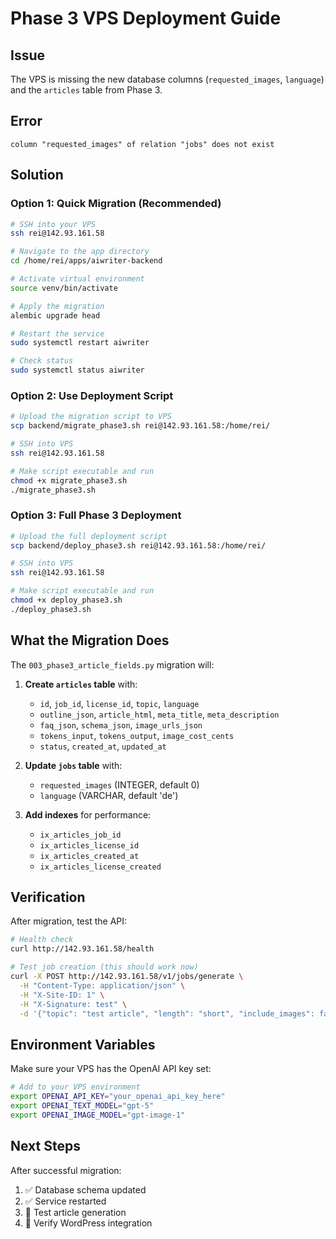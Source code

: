# Phase 3 VPS Deployment Guide

## Issue
The VPS is missing the new database columns (`requested_images`, `language`) and the `articles` table from Phase 3.

## Error
```
column "requested_images" of relation "jobs" does not exist
```

## Solution

### Option 1: Quick Migration (Recommended)
```bash
# SSH into your VPS
ssh rei@142.93.161.58

# Navigate to the app directory
cd /home/rei/apps/aiwriter-backend

# Activate virtual environment
source venv/bin/activate

# Apply the migration
alembic upgrade head

# Restart the service
sudo systemctl restart aiwriter

# Check status
sudo systemctl status aiwriter
```

### Option 2: Use Deployment Script
```bash
# Upload the migration script to VPS
scp backend/migrate_phase3.sh rei@142.93.161.58:/home/rei/

# SSH into VPS
ssh rei@142.93.161.58

# Make script executable and run
chmod +x migrate_phase3.sh
./migrate_phase3.sh
```

### Option 3: Full Phase 3 Deployment
```bash
# Upload the full deployment script
scp backend/deploy_phase3.sh rei@142.93.161.58:/home/rei/

# SSH into VPS
ssh rei@142.93.161.58

# Make script executable and run
chmod +x deploy_phase3.sh
./deploy_phase3.sh
```

## What the Migration Does

The `003_phase3_article_fields.py` migration will:

1. **Create `articles` table** with:
   - `id`, `job_id`, `license_id`, `topic`, `language`
   - `outline_json`, `article_html`, `meta_title`, `meta_description`
   - `faq_json`, `schema_json`, `image_urls_json`
   - `tokens_input`, `tokens_output`, `image_cost_cents`
   - `status`, `created_at`, `updated_at`

2. **Update `jobs` table** with:
   - `requested_images` (INTEGER, default 0)
   - `language` (VARCHAR, default 'de')

3. **Add indexes** for performance:
   - `ix_articles_job_id`
   - `ix_articles_license_id`
   - `ix_articles_created_at`
   - `ix_articles_license_created`

## Verification

After migration, test the API:
```bash
# Health check
curl http://142.93.161.58/health

# Test job creation (this should work now)
curl -X POST http://142.93.161.58/v1/jobs/generate \
  -H "Content-Type: application/json" \
  -H "X-Site-ID: 1" \
  -H "X-Signature: test" \
  -d '{"topic": "test article", "length": "short", "include_images": false}'
```

## Environment Variables

Make sure your VPS has the OpenAI API key set:
```bash
# Add to your VPS environment
export OPENAI_API_KEY="your_openai_api_key_here"
export OPENAI_TEXT_MODEL="gpt-5"
export OPENAI_IMAGE_MODEL="gpt-image-1"
```

## Next Steps

After successful migration:
1. ✅ Database schema updated
2. ✅ Service restarted
3. 🔄 Test article generation
4. 🔄 Verify WordPress integration

